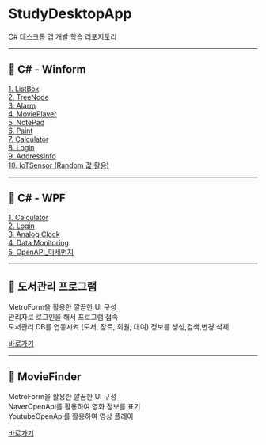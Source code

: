 # StudyDesktopApp
C# 데스크톱 앱 개발 학습 리포지토리

-------------------------------------
## 📕 C# - Winform

[1. ListBox](/WinformApp/ExerciseWinApp/ListBoxWinApp) <br>
[2. TreeNode](/WinformApp/ExerciseWinApp/StudyHistoryApp) <br>
[3. Alarm](/WinformApp/ExerciseWinApp/AlarmClockApp) <br>
[4. MoviePlayer](/WinformApp/ExerciseWinApp/MoviePlayerApp) <br>
[5. NotePad](/WinformApp/WinExecutiveBank/MyNotePadApp) <br>
[6. Paint](/WinformApp/ExerciseWinApp/SimpleGraphicEditer) <br>
[7. Calculator](/WinformApp/WinExecutiveBank/WinCalculatorApp) <br>
[8. Login](/WinformApp/PracticeWinApp/LoginWinApp) <br>
[9. AddressInfo](/WinformApp/WinFormAdvancedBank/AddressInfoApp) <br>
[10. IoTSensor (Random 값 활용)](/WinformApp/WinFormAdvancedBank/IoTSensorMonApp)

-------------------------------------
## 📘 C# - WPF

[1. Calculator](/WPFApp/WpfExecutiveBank/WpfCalculatorApp) <br>
[2. Login](/WPFApp/WPFAdvBank/WPFLoginApp) <br>
[3. Analog Clock](/WPFApp/WpfExecutiveBank/AnalogClockApp) <br>
[4. Data Monitoring](/WPFApp/WPFAdvBank/PhotoSensorMonApp) <br>
[5. OpenAPI_미세먼지](/WPFApp/WPFAdvBank/FineDustMonApp) <br>

------------------------------------
## 📗 도서관리 프로그램

MetroForm을 활용한 깔끔한 UI 구성<br>
관리자로 로그인을 해서 프로그램 접속<br>
도서관리 DB를 연동시켜 (도서, 장르, 회원, 대여) 정보를 생성,검색,변경,삭제<br>

[바로가기](/WinformApp/WinFormAdvancedBank/BookRentalShopApp)

------------------------------------
## 📔 MovieFinder

MetroForm을 활용한 깔끔한 UI 구성<br>
NaverOpenApi를 활용하여 영화 정보를 표기<br>
YoutubeOpenApi를 활용하여 영상 플레이

[바로가기](/WPFApp/WpfMiniProject)
